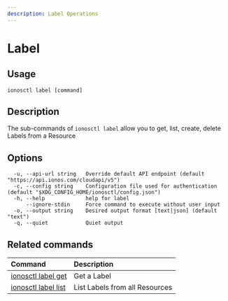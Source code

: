 ```yaml
---
description: Label Operations
---
```


# Label

## Usage

```text
ionosctl label [command]
```

## Description

The sub-commands of `ionosctl label` allow you to get, list, create, delete Labels from a Resource

## Options

```text
  -u, --api-url string   Override default API endpoint (default "https://api.ionos.com/cloudapi/v5")
  -c, --config string    Configuration file used for authentication (default "$XDG_CONFIG_HOME/ionosctl/config.json")
  -h, --help             help for label
      --ignore-stdin     Force command to execute without user input
  -o, --output string    Desired output format [text|json] (default "text")
  -q, --quiet            Quiet output
```

## Related commands

| Command | Description |
| :--- | :--- |
| [ionosctl label get](get.md) | Get a Label |
| [ionosctl label list](list.md) | List Labels from all Resources |

